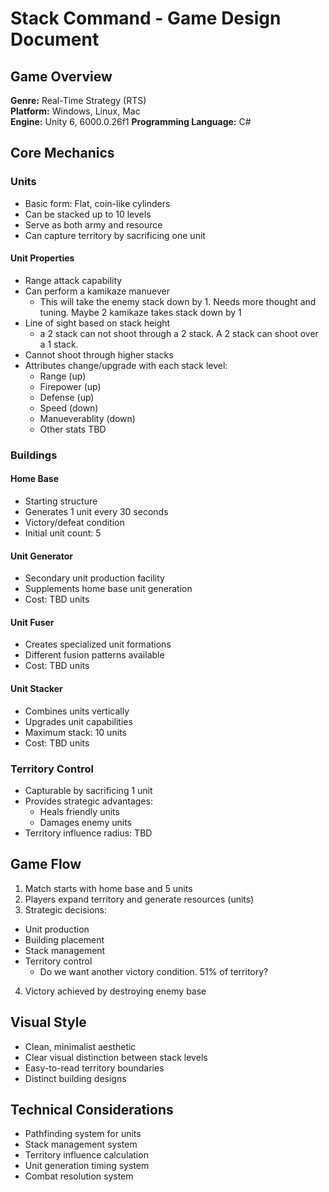# Stack Command - Game Design Document

## Game Overview
**Genre:** Real-Time Strategy (RTS)  
**Platform:** Windows, Linux, Mac  
**Engine:** Unity 6, 6000.0.26f1
**Programming Language:** C#  

## Core Mechanics

### Units
- Basic form: Flat, coin-like cylinders
- Can be stacked up to 10 levels
- Serve as both army and resource
- Can capture territory by sacrificing one unit

#### Unit Properties
- Range attack capability
- Can perform a kamikaze manuever
  - This will take the enemy stack down by 1. Needs more thought and tuning. Maybe 2 kamikaze takes stack down by 1
- Line of sight based on stack height
  - a 2 stack can not shoot through a 2 stack. A 2 stack can shoot over a 1 stack.
- Cannot shoot through higher stacks
- Attributes change/upgrade with each stack level:
  - Range (up)
  - Firepower (up)
  - Defense (up)
  - Speed (down)
  - Manueverablity (down)
  - Other stats TBD

### Buildings

#### Home Base
- Starting structure
- Generates 1 unit every 30 seconds
- Victory/defeat condition
- Initial unit count: 5

#### Unit Generator
- Secondary unit production facility
- Supplements home base unit generation
- Cost: TBD units

#### Unit Fuser
- Creates specialized unit formations
- Different fusion patterns available
- Cost: TBD units

#### Unit Stacker
- Combines units vertically
- Upgrades unit capabilities
- Maximum stack: 10 units
- Cost: TBD units

### Territory Control
- Capturable by sacrificing 1 unit
- Provides strategic advantages:
  - Heals friendly units
  - Damages enemy units
- Territory influence radius: TBD

## Game Flow
1. Match starts with home base and 5 units
2. Players expand territory and generate resources (units)
3. Strategic decisions:
  - Unit production
  - Building placement
  - Stack management
  - Territory control
    - Do we want another victory condition. 51% of territory?
  
4. Victory achieved by destroying enemy base

## Visual Style
- Clean, minimalist aesthetic
- Clear visual distinction between stack levels
- Easy-to-read territory boundaries
- Distinct building designs

## Technical Considerations
- Pathfinding system for units
- Stack management system
- Territory influence calculation
- Unit generation timing system
- Combat resolution system